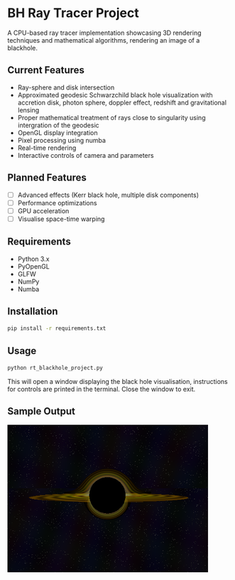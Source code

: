 # BH Ray Tracer Project

A CPU-based ray tracer implementation showcasing 3D rendering techniques and mathematical algorithms, rendering an image of a blackhole.

## Current Features
- Ray-sphere and disk intersection
- Approximated geodesic Schwarzchild black hole visualization with accretion disk, photon sphere, doppler effect, redshift and gravitational lensing
- Proper mathematical treatment of rays close to singularity using intergration of the geodesic
- OpenGL display integration
- Pixel processing using numba
- Real-time rendering
- Interactive controls of camera and parameters

## Planned Features
- [ ] Advanced effects (Kerr black hole, multiple disk components)
- [ ] Performance optimizations
- [ ] GPU acceleration
- [ ] Visualise space-time warping

## Requirements
- Python 3.x
- PyOpenGL
- GLFW
- NumPy
- Numba

## Installation
```bash
pip install -r requirements.txt 
```

## Usage
```bash
python rt_blackhole_project.py 
```
This will open a window displaying the black hole visualisation, instructions for controls are printed in the terminal. Close the window to exit.

## Sample Output
![Black Hole Visualization](images/BH_raytrace_SS_V3.PNG)
